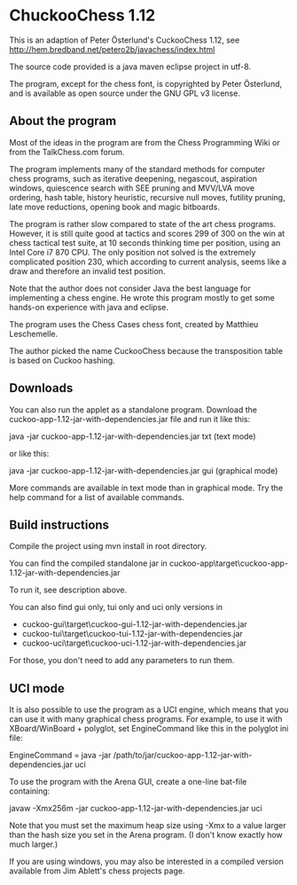 # ChuckooChess 1.12

This is an adaption of Peter Österlund's CuckooChess 1.12, see http://hem.bredband.net/petero2b/javachess/index.html

The source code provided is a java maven eclipse project in utf-8.

The program, except for the chess font, is copyrighted by Peter Österlund, and is available as open source under the GNU GPL v3 license.

## About the program

Most of the ideas in the program are from the Chess Programming Wiki or from the TalkChess.com forum.

The program implements many of the standard methods for computer chess programs, such as iterative deepening, negascout, aspiration windows, quiescence search with SEE pruning and MVV/LVA move ordering, hash table, history heuristic, recursive null moves, futility pruning, late move reductions, opening book and magic bitboards.

The program is rather slow compared to state of the art chess programs. However, it is still quite good at tactics and scores 299 of 300 on the win at chess tactical test suite, at 10 seconds thinking time per position, using an Intel Core i7 870 CPU. The only position not solved is the extremely complicated position 230, which according to current analysis, seems like a draw and therefore an invalid test position.

Note that the author does not consider Java the best language for implementing a chess engine. He wrote this program mostly to get some hands-on experience with java and eclipse.

The program uses the Chess Cases chess font, created by Matthieu Leschemelle.

The author picked the name CuckooChess because the transposition table is based on Cuckoo hashing.

## Downloads

You can also run the applet as a standalone program. Download the cuckoo-app-1.12-jar-with-dependencies.jar file and run it like this:

java -jar cuckoo-app-1.12-jar-with-dependencies.jar txt (text mode)

or like this:

java -jar cuckoo-app-1.12-jar-with-dependencies.jar gui (graphical mode)

More commands are available in text mode than in graphical mode. Try the help command for a list of available commands.

## Build instructions

Compile the project using mvn install in root directory.

You can find the compiled standalone jar in cuckoo-app\target\cuckoo-app-1.12-jar-with-dependencies.jar

To run it, see description above.


You can also find gui only, tui only and uci only versions in 

- cuckoo-gui\target\cuckoo-gui-1.12-jar-with-dependencies.jar
- cuckoo-tui\target\cuckoo-tui-1.12-jar-with-dependencies.jar
- cuckoo-uci\target\cuckoo-uci-1.12-jar-with-dependencies.jar

For those, you don't need to add any parameters to run them.

## UCI mode

It is also possible to use the program as a UCI engine, which means that you can use it with many graphical chess programs. For example, to use it with XBoard/WinBoard + polyglot, set EngineCommand like this in the polyglot ini file:

EngineCommand = java -jar /path/to/jar/cuckoo-app-1.12-jar-with-dependencies.jar uci

To use the program with the Arena GUI, create a one-line bat-file containing:

javaw -Xmx256m -jar cuckoo-app-1.12-jar-with-dependencies.jar uci

Note that you must set the maximum heap size using -Xmx to a value larger than the hash size you set in the Arena program. (I don't know exactly how much larger.)

If you are using windows, you may also be interested in a compiled version available from Jim Ablett's chess projects page.
